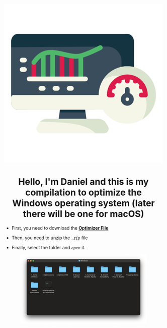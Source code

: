 <div align="center">
<img src="./IMG/Computer speed.png">
</div>

# <div align="center">Hello, I'm Daniel and this is my compilation to optimize the Windows operating system (later there will be one for macOS)</div>

[comment]: <> (Optimizer File v1.0.0 [Feb/12/2024] )
- First, you need to download the [**Optimizer File**](./DaniOS-Optimizer.zip)

- Then, you need to unzip the _`.zip`_ file

- Finally, select the folder and _`open`_ it.

<div align="center">
<img src="./IMG/Folder.png" width="80%">
</div>
